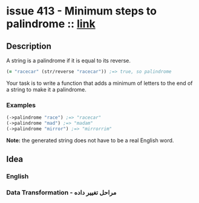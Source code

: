 # issue 413 - Minimum steps to palindrome :: [link](https://ericnormand.me/issues/purelyfunctional-tv-newsletter-413-affordances-in-software)

## Description

A string is a palindrome if it is equal to its reverse.

```clj
(= "racecar" (str/reverse "racecar")) ;=> true, so palindrome
```
Your task is to write a function that adds a minimum of letters to the end of a string to make it a palindrome.

### Examples
```clj
(->palindrome "race") ;=> "racecar"
(->palindrome "mad") ;=> "madam"
(->palindrome "mirror") ;=> "mirrorrim"
```

**Note:** 
the generated string does not have to be a real English word.

## Idea

### English

### Data Transformation - مراحل تغییر داده
```nim
```